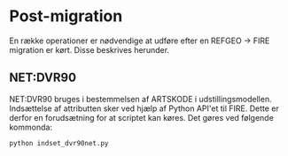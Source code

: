 # Post-migration

En række operationer er nødvendige at udføre efter en REFGEO -> FIRE migration er kørt. Disse beskrives herunder.

## NET:DVR90

NET:DVR90 bruges i bestemmelsen af ARTSKODE i udstillingsmodellen.
Indsættelse af attributten sker ved hjælp af Python API'et til FIRE.
Dette er derfor en forudsætning for at scriptet kan køres. Det gøres
ved følgende kommonda:

```
python indset_dvr90net.py
```